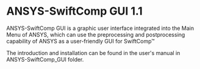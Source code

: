 # ANSYS-SwiftComp GUI 1.1

ANSYS-SwiftComp GUI is a graphic user interface integrated into the Main Menu of ANSYS, which can use the preprocessing and postprocessing capability of ANSYS as a user-friendly GUI for SwiftComp™

The introduction and installation can be found in the user's manual in ANSYS-SwiftComp_GUI folder.
